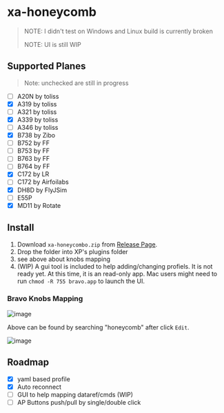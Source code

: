 # xa-honeycomb

>NOTE: I didn't test on Windows and Linux build is currently broken
>
>NOTE: UI is still WIP

## Supported Planes
> Note: unchecked are still in progress

- [ ] A20N by toliss
- [x] A319 by toliss
- [ ] A321 by toliss
- [x] A339 by toliss
- [ ] A346 by toliss
- [x] B738 by Zibo
- [ ] B752 by FF
- [ ] B753 by FF
- [ ] B763 by FF
- [ ] B764 by FF
- [x] C172 by LR
- [ ] C172 by Airfoilabs
- [x] DH8D by FlyJSim
- [ ] E55P
- [x] MD11 by Rotate

## Install

1. Download `xa-honeycombo.zip` from [Release Page](https://github.com/xairline/xa-honeycomb/releases/latest).
2. Drop the folder into XP's plugins folder
3. see above about knobs mapping
4. (WIP) A gui tool is included to help adding/changing profiels. It is not ready yet. At this time, it is an read-only app. Mac users might need to run `chmod -R 755 bravo.app` to launch the UI.

### Bravo Knobs Mapping
![image](https://github.com/user-attachments/assets/99477be6-2e40-4dc4-b57d-605c3d7457a0)

Above can be found by searching "honeycomb" after click `Edit`.


![image](https://github.com/user-attachments/assets/b0397f82-d074-4b14-aded-793a9c272b66)

## Roadmap
- [x] yaml based profile
- [x] Auto reconnect 
- [ ] GUI to help mapping dataref/cmds (WIP)
- [ ] AP Buttons push/pull by single/double click
